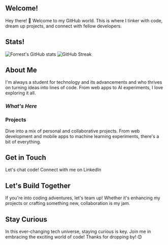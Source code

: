 ## **Welcome!**
Hey there! 👋 Welcome to my GitHub world. This is where I tinker with code, dream up projects, and connect with fellow developers.

## **Stats!**
![Forrest's GitHub stats](https://github-readme-stats.vercel.app/api?username=devadethanr&show_icons=true&theme=gruvbox)
![GitHub Streak](https://streak-stats.demolab.com?user=devadethanr&theme=gruvbox&border_radius=4.5)
## **About Me**
I'm always a student for technology and its advancements and  who thrives on turning ideas into lines of code. From web apps to AI experiments, I love exploring it all.
### ***What's Here***
### Projects
Dive into a mix of personal and collaborative projects. From web development and mobile apps to machine learning experiments, there's a bit of everything.
## **Get in Touch**
Let's chat code! Connect with me on LinkedIn
## **Let's Build Together**
If you're into coding adventures, let's team up! Whether it's enhancing my projects or crafting something new, collaboration is my jam.
## **Stay Curious**
In this ever-changing tech universe, staying curious is key. Join me in embracing the exciting world of code!
Thanks for dropping by! 😊
